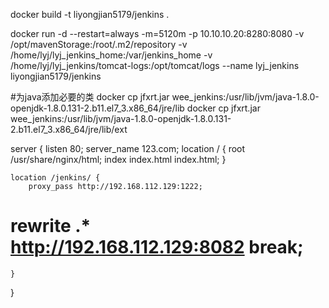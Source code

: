 docker  build -t liyongjian5179/jenkins .

docker run -d --restart=always -m=5120m -p 10.10.10.20:8280:8080 -v /opt/mavenStorage:/root/.m2/repository -v /home/lyj/lyj_jenkins_home:/var/jenkins_home -v /home/lyj/lyj_jenkins/tomcat-logs:/opt/tomcat/logs --name lyj_jenkins liyongjian5179/jenkins

#为java添加必要的类
docker cp jfxrt.jar wee_jenkins:/usr/lib/jvm/java-1.8.0-openjdk-1.8.0.131-2.b11.el7_3.x86_64/jre/lib
docker cp jfxrt.jar wee_jenkins:/usr/lib/jvm/java-1.8.0-openjdk-1.8.0.131-2.b11.el7_3.x86_64/jre/lib/ext

server {
	listen 80;
	server_name 123.com;
	location / {
		root	/usr/share/nginx/html;
		index	index.html index.html;
	}
	
	location /jenkins/ {
		proxy_pass http://192.168.112.129:1222;
# 	        rewrite .* http://192.168.112.129:8082 break;

	}
}
